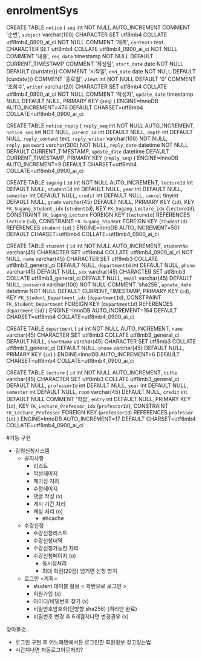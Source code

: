 # enrolmentSys
CREATE TABLE `notice` (
  `seq` int NOT NULL AUTO_INCREMENT COMMENT '순번',
  `subject` varchar(100) CHARACTER SET utf8mb4 COLLATE utf8mb4_0900_ai_ci NOT NULL COMMENT '제목',
  `contents` text CHARACTER SET utf8mb4 COLLATE utf8mb4_0900_ai_ci NOT NULL COMMENT '내용',
  `req_date` timestamp NOT NULL DEFAULT CURRENT_TIMESTAMP COMMENT '작성일',
  `start_date` date NOT NULL DEFAULT (curdate()) COMMENT '시작일',
  `end_date` date NOT NULL DEFAULT (curdate()) COMMENT '종료일',
  `views` int NOT NULL DEFAULT '0' COMMENT '조회수',
  `writer` varchar(20) CHARACTER SET utf8mb4 COLLATE utf8mb4_0900_ai_ci NOT NULL COMMENT '작성자',
  `update_date` timestamp NULL DEFAULT NULL,
  PRIMARY KEY (`seq`)
) ENGINE=InnoDB AUTO_INCREMENT=476 DEFAULT CHARSET=utf8mb4 COLLATE=utf8mb4_0900_ai_ci

CREATE TABLE `notice_reply` (
  `reply_seq` int NOT NULL AUTO_INCREMENT,
  `notice_seq` int NOT NULL,
  `parent_id` int DEFAULT NULL,
  `depth` int DEFAULT NULL,
  `reply_content` text,
  `reply_writer` varchar(100) NOT NULL,
  `reply_password` varchar(300) NOT NULL,
  `reply_date` datetime NOT NULL DEFAULT CURRENT_TIMESTAMP,
  `update_date` datetime DEFAULT CURRENT_TIMESTAMP,
  PRIMARY KEY (`reply_seq`)
) ENGINE=InnoDB AUTO_INCREMENT=9 DEFAULT CHARSET=utf8mb4 COLLATE=utf8mb4_0900_ai_ci

CREATE TABLE `sugang` (
  `id` int NOT NULL AUTO_INCREMENT,
  `lectureId` int DEFAULT NULL,
  `studentId` int DEFAULT NULL,
  `year` int DEFAULT NULL,
  `semester` int DEFAULT NULL,
  `credit` int DEFAULT NULL,
  `cancel` tinyint DEFAULT NULL,
  `grade` varchar(45) DEFAULT NULL,
  PRIMARY KEY (`id`),
  KEY `FK_Sugang_Student_idx` (`studentId`),
  KEY `FK_Sugang_Lecture_idx` (`lectureId`),
  CONSTRAINT `FK_Sugang_Lecture` FOREIGN KEY (`lectureId`) REFERENCES `lecture` (`id`),
  CONSTRAINT `FK_Sugang_Student` FOREIGN KEY (`studentId`) REFERENCES `student` (`id`)
) ENGINE=InnoDB AUTO_INCREMENT=501 DEFAULT CHARSET=utf8mb4 COLLATE=utf8mb4_0900_ai_ci

CREATE TABLE `student` (
  `id` int NOT NULL AUTO_INCREMENT,
  `studentNo` varchar(45) CHARACTER SET utf8mb4 COLLATE utf8mb4_0900_ai_ci NOT NULL,
  `name` varchar(45) CHARACTER SET utf8mb3 COLLATE utf8mb3_general_ci DEFAULT NULL,
  `departmentId` int DEFAULT NULL,
  `phone` varchar(45) DEFAULT NULL,
  `sex` varchar(45) CHARACTER SET utf8mb3 COLLATE utf8mb3_general_ci DEFAULT NULL,
  `email` varchar(45) DEFAULT NULL,
  `password` varchar(100) NOT NULL COMMENT 'sha256',
  `update_date` datetime NOT NULL DEFAULT CURRENT_TIMESTAMP,
  PRIMARY KEY (`id`),
  KEY `FK_Student_Department_idx` (`departmentId`),
  CONSTRAINT `FK_Student_Department` FOREIGN KEY (`departmentId`) REFERENCES `department` (`id`)
) ENGINE=InnoDB AUTO_INCREMENT=164 DEFAULT CHARSET=utf8mb4 COLLATE=utf8mb4_0900_ai_ci

CREATE TABLE `department` (
  `id` int NOT NULL AUTO_INCREMENT,
  `name` varchar(45) CHARACTER SET utf8mb3 COLLATE utf8mb3_general_ci DEFAULT NULL,
  `shortName` varchar(45) CHARACTER SET utf8mb3 COLLATE utf8mb3_general_ci DEFAULT NULL,
  `phone` varchar(45) DEFAULT NULL,
  PRIMARY KEY (`id`)
) ENGINE=InnoDB AUTO_INCREMENT=6 DEFAULT CHARSET=utf8mb4 COLLATE=utf8mb4_0900_ai_ci


CREATE TABLE `lecture` (
  `id` int NOT NULL AUTO_INCREMENT,
  `title` varchar(45) CHARACTER SET utf8mb3 COLLATE utf8mb3_general_ci DEFAULT NULL,
  `professorId` int DEFAULT NULL,
  `year` int DEFAULT NULL,
  `semester` int DEFAULT NULL,
  `room` varchar(45) DEFAULT NULL,
  `credit` int DEFAULT NULL COMMENT '학점',
  `entry` int DEFAULT NULL,
  PRIMARY KEY (`id`),
  KEY `FK_Lecture_Professor_idx` (`professorId`),
  CONSTRAINT `FK_Lecture_Professor` FOREIGN KEY (`professorId`) REFERENCES `professor` (`id`)
) ENGINE=InnoDB AUTO_INCREMENT=17 DEFAULT CHARSET=utf8mb4 COLLATE=utf8mb4_0900_ai_ci


#기능 구현
* 강의신청시스템
	* 공지사항
		* 리스트 
		* 작성페이지 
		* 페이징 처리 
		* 수정페이지 
		* 댓글 작성 (x)
		* 게시 기간 처리 
		* 캐싱 처리 (o)
			* ehcache
	* 수강신청
		* 수강신청리스트 
		* 수강신청내역 
		* 수강신청가능한 자리 
		* 수강신청페이지 (o)
			* 동시성처리 
			* 최대 학점(20점) 넘기면 신청 방지
	* 로그인 <계획>
		* student 테이블 활용 < 학번으로 로그인 > 
		* 회원가입 (x)
		* 아이디/비밀번호 찾기 (x)
		* 비밀번호암호화(단방향 sha256) (쿼리만 완료)
		* 비밀번호 변경 후 6개월지나면 변경권유 (x)
		
찾아볼것..
* 로그인 구현 후 어느화면에서든 로그인한 회원정보 갖고있는법
* 시간지나면 자동로그아웃처리?
